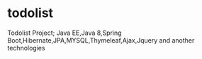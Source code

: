 # todolist
Todolist Project; Java EE,Java 8,Spring Boot,Hibernate,JPA,MYSQL,Thymeleaf,Ajax,Jquery and another technologies
